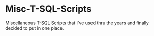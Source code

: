# Misc-T-SQL-Scripts
Miscellaneous T-SQL Scripts that I've used thru the years and finally decided to put in one place.
